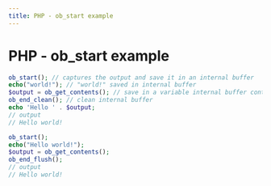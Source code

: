 ```yaml
---
title: PHP - ob_start example
---
```


<h1 class="header">PHP - ob_start example</h1>

```php
ob_start(); // captures the output and save it in an internal buffer
echo("world!"); // "world!" saved in internal buffer
$output = ob_get_contents(); // save in a variable internal buffer content
ob_end_clean(); // clean internal buffer
echo 'Hello ' . $output;
// output
// Hello world!
```


```php
ob_start();
echo("Hello world!");
$output = ob_get_contents();
ob_end_flush();
// output
// Hello world!
```